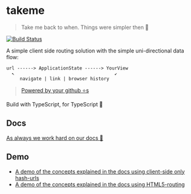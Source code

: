 # takeme

> Take me back to when. Things were simpler then 🌹

[![Build Status][travis-image]][travis-url]

A simple client side routing solution with the simple uni-directional data flow: 

```
url ------> ApplicationState ------> YourView   
  ↖                                     ↙
     navigate | link | browser history
```

> [Powered by your github ⭐s](https://github.com/basarat/takeme/stargazers)

Build with TypeScript, for TypeScript 🌹

## Docs

[As always we work hard on our docs 📝](http://basarat.com/takeme)

## Demo

* [A demo of the concepts explained in the docs using client-side only hash-urls](http://basarat.com/takeme-demo/)
* [A demo of the concepts explained in the docs using HTML5-routing](http://basarat.com/takeme-demo/awesome/)

[travis-image]:https://travis-ci.org/basarat/takeme.svg?branch=master
[travis-url]:https://travis-ci.org/basarat/takeme

